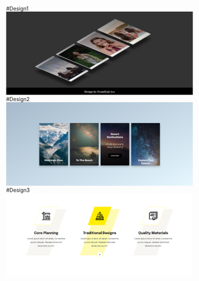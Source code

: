 #Design1
 <img src="./ReadmeImage/card1.png" alt="">
#Design2
 <img src="./ReadmeImage/card2.png" alt="">
#Design3
 <img src="./ReadmeImage/card3.png" alt="">